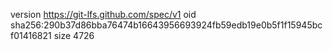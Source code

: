 version https://git-lfs.github.com/spec/v1
oid sha256:290b37d86bba76474b16643956693924fb59edb19e0b5f1f15945bcf01416821
size 4726
